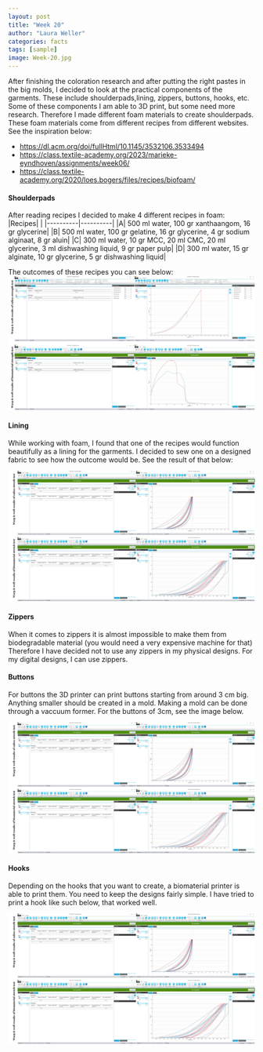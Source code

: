 ```yaml
---
layout: post
title: "Week 20"
author: "Laura Weller"
categories: facts
tags: [sample]
image: Week-20.jpg
---
```


After finishing the coloration research and after putting the right pastes in the big molds, I decided to look at the practical components of the garments. These include shoulderpads,lining, zippers, buttons, hooks, etc. 
Some of these components I am able to 3D print, but some need more research. Therefore I made different foam materials to create shoulderpads. These foam materials come from different recipes from different websites. See the inspiration below:
- https://dl.acm.org/doi/fullHtml/10.1145/3532106.3533494
- https://class.textile-academy.org/2023/marieke-eyndhoven/assignments/week06/
- https://class.textile-academy.org/2020/loes.bogers/files/recipes/biofoam/

#### Shoulderpads
After reading recipes I decided to make 4 different recipes in foam:
|Recipes| |
|----------|----------| 
|A| 500 ml water, 100 gr xanthaangom, 16 gr glycerine|
|B| 500 ml water, 100 gr gelatine, 16 gr glycerine, 4 gr sodium alginaat, 8 gr aluin|
|C| 300 ml water, 10 gr MCC, 20 ml CMC, 20 ml glycerine, 3 ml dishwashing liquid, 9 gr paper pulp|
|D| 300 ml water, 15 gr alginate, 10 gr glycerine, 5 gr dishwashing liquid|

The outcomes of these recipes you can see below:
<img src="./assets/img/Week-20a.jpg" alt="Week-20a">

#### Lining
While working with foam, I found that one of the recipes would function beautifully as a lining for the garments. I decided to sew one on a designed fabric to see how the outcome would be. See the result of that below:

<img src="./assets/img/Week-20b.jpg" alt="Week-20b">

#### Zippers
When it comes to zippers it is almost impossible to make them from biodegradable material (you would need a very expensive machine for that) Therefore I have decided not to use any zippers in my physical designs. For my digital designs, I can use zippers. 

#### Buttons
For buttons the 3D printer can print buttons starting from around 3 cm big. Anything smaller should be created in a mold. Making a mold can be done through a vaccuum former. For the buttons of 3cm, see the image below. 

<img src="./assets/img/Week-20b.jpg" alt="Week-20b">

#### Hooks
Depending on the hooks that you want to create, a biomaterial printer is able to print them. You need to keep the designs fairly simple. I have tried to print a hook like such below, that worked well. 

<img src="./assets/img/Week-20b.jpg" alt="Week-20b">
